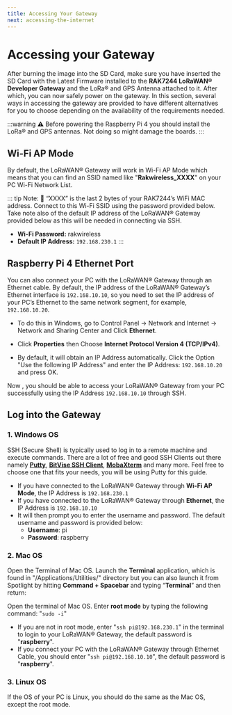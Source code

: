 ```yaml
---
title: Accessing Your Gateway
next: accessing-the-internet
---
```


# Accessing your Gateway
After burning the image into the SD Card, make sure you have inserted the SD Card with the Latest Firmware installed to the **RAK7244 LoRaWAN® Developer Gateway** and the LoRa® and GPS Antenna attached to it. After which, you can now safely power on the gateway. In this section, several ways in accessing the gateway are provided to have different alternatives for you to choose depending on the availability of the requirements needed.

:::warning 
:warning: Before powering the Raspberry Pi 4 you should install the LoRa® and GPS antennas. Not doing so might damage the boards.
:::

## Wi-Fi AP Mode
By default, the LoRaWAN® Gateway will work in Wi-Fi AP Mode which means that you can find an SSID named like "**Rakwireless_XXXX**" on your PC Wi-Fi Network List.

<rk-img
  src="/assets/images/quick-start-guide/rak7244/4.accessing your gateway/wifi.jpg"
  width="100%"
  figure-number="1"
  caption="RAKwireless Access Point"
/>

::: tip Note: 
:pencil: “XXXX” is the last 2 bytes of your RAK7244’s WiFi MAC address. Connect to this Wi-Fi SSID using the password provided below. Take note also  of the default IP address of the LoRaWAN® Gateway provided below as this will be needed in connecting via SSH.
* **Wi-Fi Password:** rakwireless
* **Default IP Address:** `192.168.230.1`
:::

## Raspberry Pi 4 Ethernet Port
You can also connect your PC with the LoRaWAN® Gateway through an Ethernet cable. By default, the IP address of the LoRaWAN® Gateway’s Ethernet interface is `192.168.10.10`, so you need to set the IP address of your PC’s Ethernet to the same network segment, for example, `192.168.10.20`.

* To do this in Windows, go to Control Panel -> Network and Internet -> Network and Sharing Center and Click **Ethernet**.

<rk-img
  src="/assets/images/quick-start-guide/rak7244/4.accessing your gateway/networ&sharing.png"
  width="100%"
  figure-number="2"
  caption="Network and Sharing Center"
/>

* Click **Properties** then Choose **Internet Protocol Version 4 (TCP/IPv4)**.

<rk-img
  src="/assets/images/quick-start-guide/rak7244/4.accessing your gateway/ethernetproperties.jpg"
  width="100%"
  figure-number="3"
  caption="Ethernet Properties"
/>

* By default, it will obtain an IP Address automatically. Click the Option "Use the following IP Address" and enter the IP Address: `192.168.10.20` and press OK.

<rk-img
  src="/assets/images/quick-start-guide/rak7244/4.accessing your gateway/tcpipv4.jpg"
  width="100%"
  figure-number="4"
  caption="TCP/IPv4 Properties"
/>

Now , you should be able to access your LoRaWAN® Gateway from your PC successfully using the IP Address `192.168.10.10` through SSH.

## Log into the Gateway 
### 1. Windows OS
SSH (Secure Shell) is typically used to log in to a remote machine and execute commands. There are a lot of free and good SSH Clients out there namely [**Putty**](https://www.chiark.greenend.org.uk/~sgtatham/putty/latest.html), [**BitVise SSH Client**](https://www.bitvise.com/ssh-client-download), [**MobaXterm**](https://mobaxterm.mobatek.net/) and many more. Feel free to choose one that fits your needs, you will be using Putty for this guide.

<rk-img
  src="/assets/images/quick-start-guide/rak7244/4.accessing your gateway/puttywindows.png"
  width="75%"
  figure-number="5"
  caption="Putty Software for SSH in Windows"
/>


* If you have connected to the LoRaWAN® Gateway through **Wi-Fi AP Mode**, the IP Address is `192.168.230.1`
* If you have connected to the LoRaWAN® Gateway through **Ethernet**, the IP Address is `192.168.10.10`
* It will then prompt you to enter the username and password. The default username and password is provided below:
  * **Username**: pi
  * **Password**: raspberry

<rk-img
  src="/assets/images/quick-start-guide/rak7244/4.accessing your gateway/commandline.png"
  width="100%"
  figure-number="6"
  caption="Command line after log in"
/>

### 2. Mac OS
Open the Terminal of Mac OS. Launch the **Terminal** application, which is found in "/Applications/Utilities/" directory but you can also launch it from Spotlight by hitting **Command + Spacebar** and typing “**Terminal**” and then return:

<rk-img
  src="/assets/images/quick-start-guide/rak7244/4.accessing your gateway/mac_terminal.jpg"
  width="100%"
  figure-number="7"
  caption="Opening Terminal in Mac OS"
/>

Open the terminal of Mac OS. Enter **root mode** by typing the following command: "`sudo -i`"

<rk-img
  src="/assets/images/quick-start-guide/rak7244/4.accessing your gateway/sshmac.jpg"
  width="100%"
  figure-number="8"
  caption="SSH in Mac OS"
/> 

* If you are not in root mode, enter "`ssh pi@192.168.230.1`" in the terminal to login to your LoRaWAN® Gateway, the default password is "**raspberry**".
* If you connect your PC with the LoRaWAN® Gateway through Ethernet Cable, you should enter "`ssh pi@192.168.10.10`", the default password is "**raspberry**".

<rk-img
  src="/assets/images/quick-start-guide/rak7244/4.accessing your gateway/loginsuccess.jpg"
  width="100%"
  figure-number="9"
  caption="Log-in Successful Notification"
/>

### 3. Linux OS
If the OS of your PC is Linux, you should do the same as the Mac OS, except the root mode.